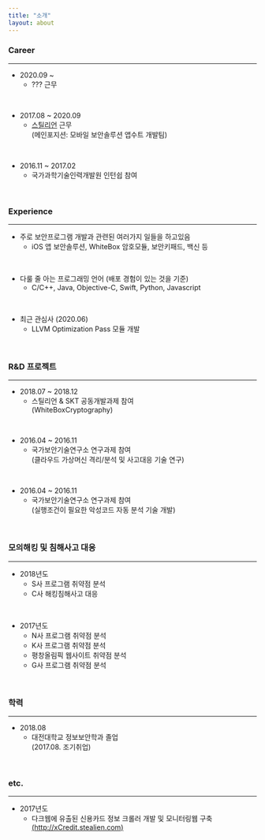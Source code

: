 ```yaml
---
title: "소개"
layout: about
---
```



### **Career**
* * *
- 2020.09 ~ 
  + ??? 근무
<br>

- 2017.08 ~ 2020.09
  + [스틸리언](https://www.stealien.com/) 근무  
      (메인포지션: 모바일 보안솔루션 앱수트 개발팀)  
<br>  

- 2016.11 ~ 2017.02
  + 국가과학기술인력개발원 인턴쉽 참여  
  
<br>  

### **Experience**
* * *
- 주로 보안프로그램 개발과 관련된 여러가지 일들을 하고있음
  + iOS 앱 보안솔루션, WhiteBox 암호모듈, 보안키패드, 백신 등
<br>
  
- 다룰 줄 아는 프로그래밍 언어 (배포 경험이 있는 것을 기준)
  + C/C++, Java, Objective-C, Swift, Python, Javascript
<br>
  
- 최근 관심사 (2020.06)
  + LLVM Optimization Pass 모듈 개발
<br> 

### **R&D 프로젝트**
* * *

- 2018.07 ~ 2018.12
  + 스틸리언 & SKT 공동개발과제 참여  
     (WhiteBoxCryptography)  
<br>

- 2016.04 ~ 2016.11 
  + 국가보안기술연구소 연구과제 참여  
     (클라우드 가상머신 격리/분석 및 사고대응 기술 연구)  
<br>

- 2016.04 ~ 2016.11 
  + 국가보안기술연구소 연구과제 참여  
     (실행조건이 필요한 악성코드 자동 분석 기술 개발)
<br> 

### **모의해킹 및 침해사고 대응**
* * *

- 2018년도
  + S사 프로그램 취약점 분석
  + C사 해킹침해사고 대응  
<br>

- 2017년도
  + N사 프로그램 취약점 분석
  + K사 프로그램 취약점 분석
  + 평창올림픽 웹사이트 취약점 분석
  + G사 프로그램 취약점 분석


<br> 

### **학력**
* * *

- 2018.08 
  + 대전대학교 정보보안학과 졸업  
     (2017.08. 조기취업)
    

<br>

### **etc.**
* * *

- 2017년도
  + 다크웹에 유출된 신용카드 정보 크롤러 개발 및 모니터링웹 구축  
     [(http://xCredit.stealien.com)](http://xCredit.stealien.com/)



